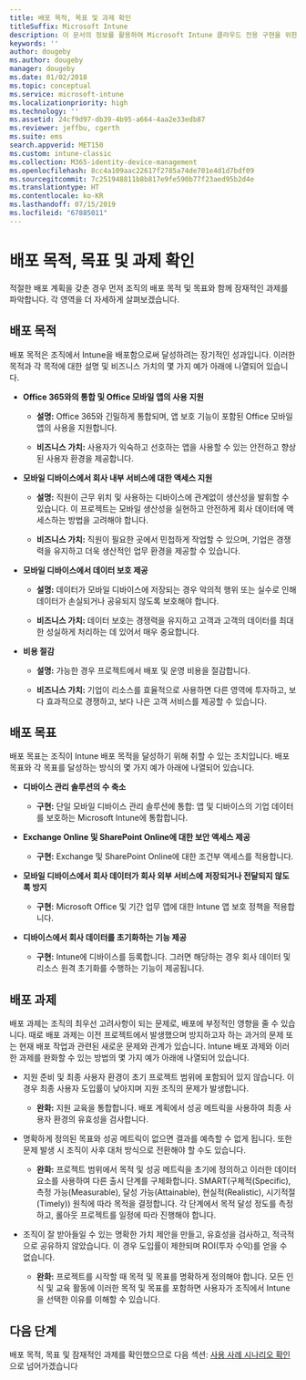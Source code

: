 ```yaml
---
title: 배포 목적, 목표 및 과제 확인
titleSuffix: Microsoft Intune
description: 이 문서의 정보를 활용하여 Microsoft Intune 클라우드 전용 구현을 위한 배포 목적, 목표 및 과제를 확인할 수 있습니다.
keywords: ''
author: dougeby
ms.author: dougeby
manager: dougeby
ms.date: 01/02/2018
ms.topic: conceptual
ms.service: microsoft-intune
ms.localizationpriority: high
ms.technology: ''
ms.assetid: 24cf9d97-db39-4b95-a664-4aa2e33edb87
ms.reviewer: jeffbu, cgerth
ms.suite: ems
search.appverid: MET150
ms.custom: intune-classic
ms.collection: M365-identity-device-management
ms.openlocfilehash: 8cc4a109aac22617f2785a74de701e4d1d7bdf09
ms.sourcegitcommit: 7c251948811b8b817e9fe590b77f23aed95b2d4e
ms.translationtype: HT
ms.contentlocale: ko-KR
ms.lasthandoff: 07/15/2019
ms.locfileid: "67885011"
---
```

# <a name="determine-deployment-goals-objectives-and-challenges"></a>배포 목적, 목표 및 과제 확인

적절한 배포 계획을 갖춘 경우 먼저 조직의 배포 목적 및 목표와 함께 잠재적인 과제를 파악합니다. 각 영역을 더 자세하게 살펴보겠습니다.

## <a name="deployment-goals"></a>배포 목적

배포 목적은 조직에서 Intune을 배포함으로써 달성하려는 장기적인 성과입니다. 이러한 목적과 각 목적에 대한 설명 및 비즈니스 가치의 몇 가지 예가 아래에 나열되어 있습니다.

- **Office 365와의 통합 및 Office 모바일 앱의 사용 지원**

  - **설명:** Office 365와 긴밀하게 통합되며, 앱 보호 기능이 포함된 Office 모바일 앱의 사용을 지원합니다.

  - **비즈니스 가치:** 사용자가 익숙하고 선호하는 앱을 사용할 수 있는 안전하고 향상된 사용자 환경을 제공합니다.

- **모바일 디바이스에서 회사 내부 서비스에 대한 액세스 지원**

  - **설명:** 직원이 근무 위치 및 사용하는 디바이스에 관계없이 생산성을 발휘할 수 있습니다. 이 프로젝트는 모바일 생산성을 실현하고 안전하게 회사 데이터에 액세스하는 방법을 고려해야 합니다.

  - **비즈니스 가치:** 직원이 필요한 곳에서 민첩하게 작업할 수 있으며, 기업은 경쟁력을 유지하고 더욱 생산적인 업무 환경을 제공할 수 있습니다.

- **모바일 디바이스에서 데이터 보호 제공**

  - **설명:** 데이터가 모바일 디바이스에 저장되는 경우 악의적 행위 또는 실수로 인해 데이터가 손실되거나 공유되지 않도록 보호해야 합니다.

  - **비즈니스 가치:** 데이터 보호는 경쟁력을 유지하고 고객과 고객의 데이터를 최대한 성실하게 처리하는 데 있어서 매우 중요합니다.

- **비용 절감**

  - **설명:** 가능한 경우 프로젝트에서 배포 및 운영 비용을 절감합니다.

  - **비즈니스 가치:** 기업이 리소스를 효율적으로 사용하면 다른 영역에 투자하고, 보다 효과적으로 경쟁하고, 보다 나은 고객 서비스를 제공할 수 있습니다.

## <a name="deployment-objectives"></a>배포 목표

배포 목표는 조직이 Intune 배포 목적을 달성하기 위해 취할 수 있는 조치입니다. 배포 목표와 각 목표를 달성하는 방식의 몇 가지 예가 아래에 나열되어 있습니다.

- **디바이스 관리 솔루션의 수 축소**

  - **구현:** 단일 모바일 디바이스 관리 솔루션에 통합: 앱 및 디바이스의 기업 데이터를 보호하는 Microsoft Intune에 통합합니다.

- **Exchange Online 및 SharePoint Online에 대한 보안 액세스 제공**

  - **구현:** Exchange 및 SharePoint Online에 대한 조건부 액세스를 적용합니다.

- **모바일 디바이스에서 회사 데이터가 회사 외부 서비스에 저장되거나 전달되지 않도록 방지**

  - **구현:** Microsoft Office 및 기간 업무 앱에 대한 Intune 앱 보호 정책을 적용합니다.

- **디바이스에서 회사 데이터를 초기화하는 기능 제공**

  - **구현:** Intune에 디바이스를 등록합니다. 그러면 해당하는 경우 회사 데이터 및 리소스 원격 초기화를 수행하는 기능이 제공됩니다.

## <a name="deployment-challenges"></a>배포 과제

배포 과제는 조직의 최우선 고려사항이 되는 문제로, 배포에 부정적인 영향을 줄 수 있습니다. 때로 배포 과제는 이전 프로젝트에서 발생했으며 방지하고자 하는 과거의 문제 또는 현재 배포 작업과 관련된 새로운 문제와 관계가 있습니다. Intune 배포 과제와 이러한 과제를 완화할 수 있는 방법의 몇 가지 예가 아래에 나열되어 있습니다.

- 지원 준비 및 최종 사용자 환경이 초기 프로젝트 범위에 포함되어 있지 않습니다. 이 경우 최종 사용자 도입률이 낮아지며 지원 조직의 문제가 발생합니다.

  - **완화:** 지원 교육을 통합합니다. 배포 계획에서 성공 메트릭을 사용하여 최종 사용자 환경의 유효성을 검사합니다.

- 명확하게 정의된 목표와 성공 메트릭이 없으면 결과를 예측할 수 없게 됩니다. 또한 문제 발생 시 조직이 사후 대처 방식으로 전환해야 할 수도 있습니다.

  - **완화:** 프로젝트 범위에서 목적 및 성공 메트릭을 초기에 정의하고 이러한 데이터 요소를 사용하여 다른 출시 단계를 구체화합니다. SMART(구체적(Specific), 측정 가능(Measurable), 달성 가능(Attainable), 현실적(Realistic), 시기적절(Timely)) 원칙에 따라 목적을 결정합니다. 각 단계에서 목적 달성 정도를 측정하고, 롤아웃 프로젝트를 일정에 따라 진행해야 합니다.

- 조직이 잘 받아들일 수 있는 명확한 가치 제안을 만들고, 유효성을 검사하고, 적극적으로 공유하지 않았습니다. 이 경우 도입률이 제한되며 ROI(투자 수익)를 얻을 수 없습니다.

  - **완화:** 프로젝트를 시작할 때 목적 및 목표를 명확하게 정의해야 합니다. 모든 인식 및 교육 활동에 이러한 목적 및 목표를 포함하면 사용자가 조직에서 Intune을 선택한 이유를 이해할 수 있습니다.

## <a name="next-steps"></a>다음 단계

배포 목적, 목표 및 잠재적인 과제를 확인했으므로 다음 섹션: [사용 사례 시나리오 확인](planning-guide-scenarios.md)으로 넘어가겠습니다
